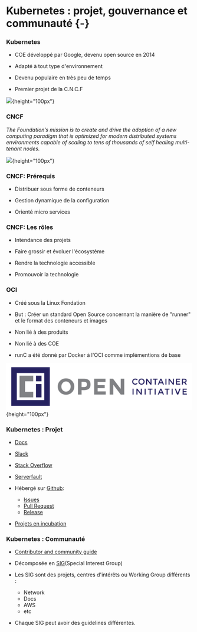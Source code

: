 # Kubernetes : projet, gouvernance et communauté  {-}

### Kubernetes

- COE développé par Google, devenu open source en 2014

- Adapté à tout type d'environnement

- Devenu populaire en très peu de temps

- Premier projet de la C.N.C.F

![](images/docker/k8s.png){height="100px"}

### CNCF

*The Foundation’s mission is to create and drive the adoption of a new computing paradigm that is optimized for modern distributed systems environments capable of scaling to tens of thousands of self healing multi-tenant nodes.*

![](images/docker/cncf.png){height="100px"}

### CNCF: Prérequis

- Distribuer sous forme de conteneurs

- Gestion dynamique de la configuration

- Orienté micro services

### CNCF: Les rôles

- Intendance des projets

- Faire grossir et évoluer l'écosystème

- Rendre la technologie accessible

- Promouvoir la technologie

### OCI

- Créé sous la Linux Fondation

- But : Créer un standard Open Source concernant la manière de "runner" et le format des conteneurs et images

- Non lié à des produits

- Non lié à des COE

- runC a été donné par Docker à l'OCI comme implémentions de base

![](images/docker/oci.png){height="100px"}

### Kubernetes : Projet

- [Docs](https://kubernetes.io)

- [Slack](http://slack.k8s.io/)

- [Stack Overflow](https://stackoverflow.com/questions/tagged/kubernetes)

- [Serverfault](https://stackoverflow.com/questions/taggeg/kubernetes)

- Hébergé sur [Github](https://github.com/kubernetes/kubernetes):
    - [Issues](https://github.com/kubernetes/kubernetes/issues)
    - [Pull Request](https://github.com/kubernetes/kubernetes/pulls)
    - [Release](https://github.com/kubernetes/kubernetes/releases)

- [Projets en incubation](https://github.com/kubernetes-incubator/)

### Kubernetes : Communauté

- [Contributor and community guide](https://github.com/kubernetes/community/blob/master/README.md#kubernetes-community)

- Décomposée en [SIG](https://github.com/kubernetes/community/blob/master/sig-list.md)(Special Interest Group)

- Les SIG sont des projets, centres d'intérêts ou Working Group différents :
    - Network
    - Docs
    - AWS
    - etc

- Chaque SIG peut avoir des guidelines différentes.